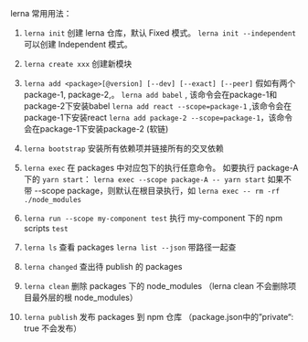 lerna 常用用法：

1. `lerna init`
创建 lerna 仓库，默认 Fixed 模式。 `lerna init --independent` 可以创建 Independent 模式。

2. `lerna create xxx`
创建新模块

3. `lerna add <package>[@version] [--dev] [--exact] [--peer]`
假如有两个 package-1, package-2,。
`lerna add babel` , 该命令会在package-1和package-2下安装babel
`lerna add react --scope=package-1` ,该命令会在package-1下安装react
`lerna add package-2 --scope=package-1`，该命令会在package-1下安装package-2 (软链)

4. `lerna bootstrap`
安装所有依赖项并链接所有的交叉依赖

5. `lerna exec`
在 packages 中对应包下的执行任意命令。
如要执行 package-A 下的 `yarn start`：
`lerna exec --scope package-A -- yarn start`
如果不带 --scope package，则默认在根目录执行，如
`lerna exec -- rm -rf ./node_modules`

6. `lerna run --scope my-component test`
执行 my-component 下的 npm scripts `test`

7. `lerna ls`
查看 packages
`lerna list --json` 带路径一起查

8. `lerna changed`
查出待 publish 的 packages

9. `lerna clean`
删除 packages 下的 node_modules
（lerna clean 不会删除项目最外层的根 node_modules）
10. `lerna publish`
发布 packages 到 npm 仓库
（package.json中的”private“: true 不会发布）



